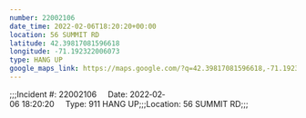 ```yaml
---
number: 22002106
date_time: 2022-02-06T18:20:20+00:00
location: 56 SUMMIT RD
latitude: 42.39817081596618
longitude: -71.192322006073
type: HANG UP
google_maps_link: https://maps.google.com/?q=42.39817081596618,-71.192322006073
---
```


;;;Incident #: 22002106     Date: 2022‐02‐06 18:20:20     Type: 911 HANG UP;;;Location: 56 SUMMIT RD;;;
